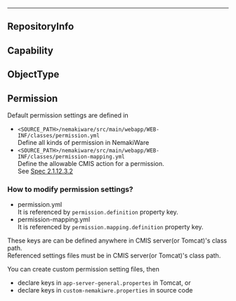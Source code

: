 ---
## RepositoryInfo

## Capability

## ObjectType

## Permission
Default permission settings are defined in  
* `<SOURCE_PATH>/nemakiware/src/main/webapp/WEB-INF/classes/permission.yml`  
Define all kinds of permission in NemakiWare
* `<SOURCE_PATH>/nemakiware/src/main/webapp/WEB-INF/classes/permission-mapping.yml`  
Define the allowable CMIS action for a permission.  
See [Spec 2.1.12.3.2](http://docs.oasis-open.org/cmis/CMIS/v1.1/os/CMIS-v1.1-os.html#x1-7700012)

### How to modify permission settings?
* permission.yml  
It is referenced by `permission.definition` property key.
* permission-mapping.yml  
It is referenced by `permission.mapping.definition` property key.  

These keys are can be defined anywhere in CMIS server(or Tomcat)'s class path.  
Referenced settings files must be in CMIS server(or Tomcat)'s class path.  
 
You can create custom permission setting files, then 
* declare keys in `app-server-general.propertes` in Tomcat, or  
* declare keys in `custom-nemakiwre.properties` in source code
